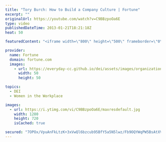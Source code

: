 ```yaml
---
title: "Tory Burch: How to Build a Company Culture | Fortune"
excerpt: ""
originalUrl: https://youtube.com/watch?v=C9BBzpoOa6E
type: video
publishedDateTime: 2013-01-21T18:21:18Z
heat: 50

featuredContent: "<iframe width=\"800\" height=\"500\" frameborder=\"0\" src=\"https://www.youtube.com/embed/C9BBzpoOa6E\" allow=\"accelerometer; autoplay; encrypted-media; gyroscope; picture-in-picture\" allowfullscreen></iframe>"

provider:
  name: Fortune
  domain: fortune.com
  images:
    - url: https://everyday-cc.github.io/dei/assets/images/organizations/fortune.com-50x50.jpg
      width: 50
      height: 50

topics:
  - DEI
  - Women in the Workplace

images:
  - url: https://i.ytimg.com/vi/C9BBzpoOa6E/maxresdefault.jpg
    width: 1280
    height: 720
    isCached: true

secured: "7OPOx/VpuAnFkLtzK+3xVwQl6bzcub95BfY5a5N5lwz/Fb9OQYWqPW5BsAtXVAjwMXhTyMPKfC3hpiZatPftGtbHq5gGAIiQmqmv4TKytvKlmainbaoyYAqyoS5X2fYboT7O4Av5UgUxR5UtI11YooYMQzhp1+aniX+sPF7Re1q0OTja/kmSIxaD3dBW7sKfmGdXNLM2ZueqkNp61Jg/jRYfS/pKjW+lwgo+2LnN6JXUjcZmL8VLZf9ibixuLFx44l3OxDCcd7oFaUeXXgKxCx6gL92pqzn+2AOnNc64xobwAsufjhDAn6KCIypOtZibx2W2k2vGxTlzP4zfV0dF7c6jIDurWjffz41LzGDk4Qqfm0jtYyGyQGPiPMT2f7iQrI7fYtY4y6v7mxHnw1CEIg==;k8UnxX8fP0AaDstVFd/P/w=="
---
```


